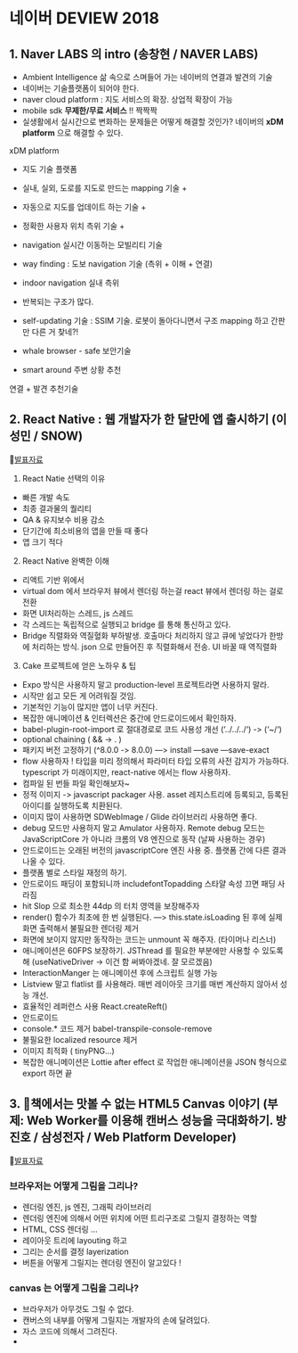 # 네이버 DEVIEW 2018

## 1. Naver LABS 의 intro (송창현 / NAVER LABS)

- Ambient Intelligence 삶 속으로 스며들어 가는 네이버의 연결과 발견의 기술
- 네이버는 기술플랫폼이 되어야 한다.
- naver cloud platform : 지도 서비스의 확장. 상업적 확장이 가능
- mobile sdk **무제한/무료 서비스** !! 짝짝짝
- 실생활에서 실시간으로 변화하는 문제들은 어떻게 해결할 것인가? 네이버의 **xDM platform** 으로 해결할 수 있다.

xDM platform
- 지도 기술 플랫폼
- 실내, 실외, 도로를 지도로 만드는 mapping 기술 +
- 자동으로 지도를 업데이트 하는 기술 +
- 정확한 사용자 위치 측위 기술 +
- navigation 실시간 이동하는 모빌리티 기술
- way finding : 도보 navigation 기술 (측위 + 이해 + 연결)

- indoor navigation 실내 측위
- 반복되는 구조가 많다. 
- self-updating 기술 : SSIM 기술. 로봇이 돌아다니면서 구조 mapping 하고 간판만 다른 거 찾네?!

- whale browser - safe 보안기술
- smart around 주변 상황 추천

연결 + 
발견 추천기술


## 2. React Native : 웹 개발자가 한 달만에 앱 출시하기 (이성민 / SNOW)

:closed_book:[발표자료](https://www.slideshare.net/deview/121react-native)

1. React Natie 선택의 이유
- 빠른 개발 속도
- 최종 결과물의 퀄리티
- QA & 유지보수 비용 감소
- 단기간에 최소비용의 앱을 만들 때 좋다
- 앱 크기 적다

2. React Native 완벽한 이해
- 리액트 기반 위에서  
- virtual dom 에서 브라우저 뷰에서 렌더링 하는걸 react 뷰에서 렌더링 하는 걸로 전환
- 화면 UI처리하는 스레드, js 스레드
- 각 스레드는 독립적으로 실행되고 bridge 를 통해 통신하고 있다.
- Bridge 직렬화와 역질혈화 부하발생. 호출마다 처리하지 않고 큐에 넣었다가 한방에 처리하는 방식. json 으로 만들어진 후 직렬화해서 전송. UI 바꿀 때 역직렬화

3. Cake 프로젝트에 얻은 노하우 & 팁
- Expo 방식은 사용하지 말고 production-level 프로젝트라면 사용하지 말라.
- 시작만 쉽고 모든 게 어려워질 것임.
- 기본적인 기능이 많지만 앱이 너무 커진다.
- 복잡한 애니메이션 & 인터렉션은 중간에 안드로이드에서 확인하자.
- babel-plugin-root-import 로 절대경로로 코드 사용성 개선 (‘../../../‘) -> (‘~/‘)
- optional chaining ( && -> . )
- 패키지 버전 고정하기 (^8.0.0 -> 8.0.0) —> install —save —save-exact
- flow 사용하자 ! 타입을 미리 정의해서 파라미터 타입 오류의 사전 감지가 가능하다. typescript 가 미래이지만, react-native 에서는 flow 사용하자.
- 컴파일 된 번들 파일 확인해보자~ 
- 정적 이미지 -> javascript packager 사용. asset 레지스트리에 등록되고, 등록된 아이디를 실행하도록 치환된다.
- 이미지 많이 사용하면 SDWebImage / Glide 라이브러리 사용하면 좋다.
- debug 모드만 사용하지 말고 Amulator 사용하자. Remote debug 모드는 JavaScriptCore 가 아니라 크롬의 V8 엔진으로 동작 (날짜 사용하는 경우) 
- 안드로이드는 오래된 버전의 javascriptCore 엔진 사용 중. 플랫폼 간에 다른 결과 나올 수 있다.
- 플랫폼 별로 스타일 재정의 하기.
- 안드로이드 패딩이 포함되니까  includefontTopadding 스타얄 속성 끄면 패딩 사라짐
- hit Slop 으로 최소한 44dp 의 터치 영역을 보장해주자
- render() 함수가 최초에 한 번 실행된다. —> this.state.isLoading 된 후에 실제 화면 출력해서 불필요한 렌더링 제거
- 화면에 보이지 않지만 동작하는 코드는 unmount 꼭 해주자. (타이머나 리스너)
- 애니메이션은 60FPS 보장하기. JSThread 를 필요한 부분에만 사용할 수 있도록 해 (useNativeDriver -> 이건 함 써봐야겠네. 잘 모르겠음)
- InteractionManger 는 애니메이션 후에 스크립트 실행 가능
- Listview 말고 flatlist 를 사용해라. 매번 레이아웃 크기를 매번 계산하지 않아서 성능 개선.
- 효율적인 레퍼런스 사용 React.createReft()
- 안드로이드 
- console.* 코드 제거 babel-transpile-console-remove
- 불필요한 localized resource 제거
- 이미지 최적화 ( tinyPNG…)
- 복잡한 애니메이션은 Lottie after effect 로 작업한 애니메이션을 JSON 형식으로 export 하면 끝

## 3. :star2:책에서는 맛볼 수 없는 HTML5 Canvas 이야기 (부제: Web Worker를 이용해 캔버스 성능을 극대화하기. 방진호 / 삼성전자 / Web Platform Developer)

:closed_book:[발표자료](https://www.slideshare.net/deview/122-html5-canvas)

### 브라우저는 어떻게 그림을 그리나?
- 렌더링 엔진, js 엔진, 그래픽 라이브러리
- 렌더링 엔진에 의해서 어떤 위치에 어떤 트리구조로 그릴지 결정하는 역할
- HTML, CSS 렌더링 …
- 레이아웃 트리에 layouting 하고
- 그리는 순서를 결정 layerization
- 버튼을 어떻게 그릴지는 렌더링 엔진이 알고있다 ! 

### canvas 는 어떻게 그림을 그리나?
- 브라우저가 아무것도 그릴 수 없다.
- 캔버스의 내부를 어떻게 그릴지는 개발자의 손에 달려있다.
- 자스 코드에 의해서 그려진다.
- <script>코드를 만나게 되면 js 엔진에 코드를 넘겨줘서 해석하게 한다.
- 다시 렌더링 엔진에게 요청을 한다. (캔버스는 DOM 엘리먼트의 일부니까)
- 렌더링 엔진은 그래픽 라이브러리로 요청해서 그림을 그리게 되겠지 !

### 캔버스 애니메이션의 문제점
- canvas 를 사용하는 목적은? 다이나믹하게 변하는 그래픽을 처리하기 위해. 즉, Animation
- 웹 브라우저에 그림을 그리기 위해선 한 프레임안에 16.7 ms 안에 그려넣어야 된다.
- 즉, V-Sync timeline 안에 렌더링+자스엔진+그래픽 라이브러리를 다 처리해야 한다. 짧은 시간안에 canvas 를 렌더링 하는건 어렵겠지.
- 결국 16.7ms 을 넘치게 된다.
- **Main thread 가 하는 일이 너무 많아서 16.7ms 동안 그림을 그리기가 힘들다 !**

### 기존의 canvas animation 개선안들
1. 브라우저 관점에서
- DOM, Javascript 는 메인스레드에서 디폴트로 돌고있는 것들인데 painting 은. 해볼만 하겠지
- 우리가 화가라면? 돈 많이 얻을라면 조수를 뽑는다. 디테일한 내용을 적어서 이거 그려~ 시키면 되겠지.
- 메인 스레드에서 페인팅할 때, paintLayer -> drawReact(); drawText(); 이 정보를 다른 스레드에 넘기면 거기서 그대로 따라 그려.
- 메인 스레드가 한결 여유가 생기게 된다.
- GPU 렌더링으로 더 ~ 나은 조수를 뽑을 수도 있는데, 이건 참조 참고.

2. 웹 개발자 관점에서
- Fullscreen canvas 로 렌더링 하기 -> DOM 없이 ! 캔버스만 있을 경우를 생각하면 된다.
- WebGL 로 렌더링 하기 -> 스키아 쓰는 오버해드를 줄이게 된다.
- Background Canvas -> 캔버스를 2개 만들어서 한 캔버스 만들어두고, 한방에 그려넣는것. `backCanvas.drawReact(); …` & `context.drawImage(backCanvas);` drawImage() 로 한방에 콜

### 새로운 API 의 도입. OFFSCREEN CANVAS
- 많은 개선방법에도 불구하고 !
- js 엔진과 렌더링 엔진 사이의 binding overhead
- GPU 가속 사용해도 skia 내부의 overhead
- dom rendering 을 처리하기에도 벅찬 multi-thread

개선하려면 다른 방법이 필요하다 !
- js 부하 줄이고, skia 부하 줄이는 등 다른 thread 에서 실행하고 싶다.
- dom rendering 과 분리되면 좋겠다.

WebWorker
- 메인 쓰레드와 다른 쓰레드에서 동작하게 된다.
- <canvas> 는 DOM 의 일부이기 때문에 worker 에서는 DOM 에 엑세스 할 수 없다.
- 분리 할 수 있는 방법은 없을까? —> **OffscreenCanvas !**

OffscreenCanvas!
- canvas rendering 을 DOM 과는 별개로 worker thread 에서 수행할 수 있다.
- canvas rendering logic 은 고치지 않고 thread 만 옮겨가서 그대로 수행할 수 있다.
- worker thread + gpu process 

### How to use offscreen canvas
- main-thread 에서는 canvas, offscreenCanvas 객체 얻어오고 (canvas.transferControlToOffscreen();)
- const worker = new Worker(‘canvas-worker.js’);
- worker.postMessage(..);
- worker 에 넘겨줘야지.
- CanvasRenderingContext 생성 하고. 똑같이~ 그림을 그리면 된다.

### case study
- Three.js : webGL 을 쉽게 쓸 수 있도록 만들어 놓은 라이브러리
- Zero-copy : `draoImage();` 는 worker 에서 그릴 수 없으니, image 복사가 발생한다. (back 캔버스가 언제다시 화면에 나올지 모르니까? 자체적으로 back 에서 갖고 있어야 한다.)
- 메인에서 `new OffscreenCanvas();` 를 하고 `transferToImageBitmap();` 을 하면 포인터를 전달해서 copy 안하고 보여줄 수 있게 된다.
- mul

## 4. 자바스크립트 배틀그라운드에서 살아남기. 박재성 / NAVER / PaaS

:closed_book:[발표자료](https://www.slideshare.net/deview/123javascript)

- 자바스크립트 : 자바 처럼 보여야 한다 + 마케팅적 측면
- webpack 이 아니라 configpack 이락고 불림 ㅋㅋ-> PARCEL ! 0CJS Zero configuration JS 
- web view 를 덮어씌우는 방식에서 NativeScript 로 변화중. + React Native. 
- 데스크톱 어플리케이션 : NW.js (웹앱을 데스크톱앱으로 빠르게 전환)를 기반으로 electron 개발. 
- PWA 단일 코드베이스를 통해 모바일 웹앱을 만들 때 웹을 모바일 앱스럽게 보일 수 있다.

트렌드를 끌어가는 방법
1. 트렌드
- GitHub trending : 새로운/떠오르는 프로젝트 확인
- FE Tech mailings : 최신 소식 업데이트
2. browsers update
- 어떤 브라우저가 어떤 기술에 관심을 갖고있는지 알수 있다.
3. keep eyes on : 다른 사람들은 어떻게 생각하나?
4. 컨퍼런스. 스케줄 살펴보는 것만으로도 현재의 흐름을 파악할 수 있다.
5. 매몰비용 오류의 함정에 빠지지 말자. 특정 도구에 투자한 노력이 많아지면, 나의 선택이 합리적이었다는 걸 설득하기 위해 노력해. 그러지 말자…
6. Mapie developer syndrome. : 대체로 개발자들은 기존에 문제없이 사용하다가 새롭고 반짝하는 것에 쉽게 관심을 뺏긴다.
7. 결국 javascript 다!
8. 무언가 하나 추가할 때마다 도구 무수히 증가… 지속적 복잡도 증가
9. 도구 업데이트 할 때 생태계가 준비안되있을 수 있으니 시간차 두고 업데이트 하시길 ~
10. 어떤 스크립트가 정답이라고 할 수 없다.
11. 모든 것을 다 알아야 할까? 
12. 모든 것을 알 수 있을까? 과연?
13. Expert 로써 모든 플랫폼의 모든 것을 알아야 한다? 모든 걸 배울까? 이런 생각을 버리자. 단순하게 끌리는 것, 현재 일하는 것에 집중하자.
14. 너무 많은 것을 알려고 하지 않아도 된다.  결국은 적당한 밸런스를 가지자. 적당한 호기심은 가지고 지속적인 꾸준함이 필요하다. **세상은 할게 너무 많다**


## 5. 네이버에서 사용되는 여러가지 Data platform, 그리고 mongoDB (이덕현 / NAVER Business Platform / Data Platform)
1. 네이버의 data platform
- 초창기엔 web server & RDBMS 디비
- 서비스 점점 커져서 Redis, ARCUS 사용해서 Cache 사용, 데이터 처리 위해서 하둡 많이 쓰고 있음

2. 몽고 디비가 네이버에서 어던 대안이 되고 있는가?
- schema-less, sharding, secondary index, transaction 처리 가능한 데이터 플랫폼이 필요했어. RDBMS 에서는 다할수 없었어.
- schema-less : 사전에 주고받을 데이터 구조나 정의를 하지 않아도 되는 것. 성능상 취약해질 수 있음.
- 많은 서비스 플랫폼에서 사용하는 공통 플랫폼. 각 서비스들이 공통 플랫폼을 갖다 쓰기만 하면 된다. 근데 각 필요한 스키마만 주면 다 정의할 순 없으니 이럴 땐 schema-less 권장.
- sharding: 서비스 규모 커지면서 Db……..머시라?
- secondary Index : 조회 마다 전체 노드 full scan.. 데이터를 조회조건에 맞춰서 한번 더 저장하는 것.  ?? 
- transaction : 데이터 10건 insert 되면 각각 transaction 이 생겨.
- json 이 잘 호환되는.
- IDC DR 서버 하나 고장나면 다른 서버에서 바로 서비스 해주는 거. IDC 3군데에 멤버 분할 시켜야 한다. 하나 고장나도 30%만 문제생기니까.

3. 몽고디비 사용하면서 겪은 에피소드들
- Node.js driver
- mongoose 는 성능 이슈로 권장하지 않음.
- Node.js 드라이버 2.x 추천

## 6. 웹 성능 최적화에 필요한 브라우저의 모든 것 (이형욱 / NAVER / Whale)

:closed_book:[발표자료](https://www.slideshare.net/deview/125-119068291)

렌더 트리 
- layout 알고리즘 : box 는 부모의 width 기준으로 계산된다. parent 없으면 window 크기로 width 계산. 폰트 변경 시 global layout 발생
- 모른 엘리먼트는 박스형태. (block, inline 형태) 브라우저는 태그의 박스타입을 보고 레이아웃팅한다.
- 렌더러 트리를 하나씩 렌더링해서 화면에 출력한다.
- 페이지 initial loading 이 중요했는데 이 이후가 중요해졌어. 
- update layer tree : degree 에서 렌더링에 사용될 최종
- DOM, RENDER, 브라우저에는 LAYER 트리가 하나 더 있다. 
- layer 생성 조건 : root, browser internal layers (스크롤바…)
- composite layer : 레이어들을 합성해서 한장의 bitmap 으로 만드는 과정
- paint 는 각 layer 별로 paint 한다.
- 브라우저는 한 화면을 타일로 나눠서 그린다. (재사용하려고) -> tiled backing store 
- 한 장으로만 애니메이션이 나오는 화면을 만든다면 여러 레이어로 나눠서 한번에 그린다. paint 비용이 비싸기 때문에.

### 브라우저는 어떻게 프레임을 만들까?
- VSync display 에서 어떤 주기로 패치를 하느냐가 기준. 16.6 단위로 프레임 내용을 fetch!
- VSync 안쓰면 주기에 GPU 로 만드는 걸 겹치게 되면 jank 가 발생 ! 
- VSync 틱이 실행하면 16.6ms 마다 그려~
- 메인스레드에서 sync 로 처리하는 이유 : html 과 css 는 병렬로 처리할 수 없는 구조이다. 
- DOM TREE 와 render tree 는 병렬구조이기 때문에 

속도를 개선하기 위해
- compositor thread 를 만든다.는 복사할 양이 많지 않다. layer 갯수,  layer 인덱스 정보만 메인 스레드에서 카피해서 사용하면 돼
- scrolling , animation, pinch zoom 등을 compositor thread 에서 사용가능하다.
- render tree 로 paint 하는데 -> Raster threads : bitmap 을 만드는 과정
- SKIA 에서 records and replay draw 를 만들었다.
- 작업을 저장했다가 나중에 다시 사용할 수도 있어.

### Sync based browser structure
- 멀티 프로세스 기반
- 여러개의 renderer 프로세스가 모여 GPU 프로세스에 넣어서 렌더링 한다.
- Sync 보다(display) input(button, input) 이 먼저 들어온 경우
- input 먼저 보내고 VSync tick 을 보낸다.
- 틱 시간이 남으면 남는 시간 때 GC를 돌린다던가 idle 콜백을 수행한다. 
- whale://tracing —> 많은 dev tool 을 제공한다.

### 렌더링 파이프라인 수정 ? 팁
- 전체 파이프라인 중에서 어디를 수정하는 것인지 아는 게 중요하다.
- 가장 비용이 비싼 파이프라인은 JS
- 가장 저렴한 파이프라인은 composite (http://csstriggers.com) 어떤게 있는지는 여기서 보자.
- 대략 1000개 정도의 DOM ELEVEMTN 가 효율적
- 효율적인 animation 있었는데 캐치못함 !! 슬라이드 참고하기
- GPU Rsterization 사용하면 10배 빨라짐
- meta tag
- compositing 은 30개 정도의 layer 가 효율적. 많으면 메모리 많이 사용하고 더 느려질 수 있음
- 파이프라인 스테이지 코스트는 **16.6ms** !


——

- 자바스크립트에서 * 를 사용할 수 있나?
- async, await

